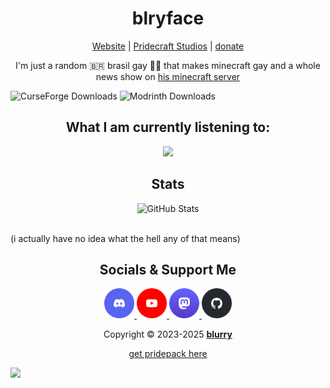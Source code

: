 <!-- Totally not stolen from TCF's lmfao -->

<h1 align="center">blryface</h1>

<p align="center">
  <a href="https://blurry.gay">Website</a> | 
  <a href="https://pridecraft.gay">Pridecraft Studios</a> | 
  <a href="https://donate.blurry.gay">donate</a>
</p>

<p align="center">
  I'm just a random 🇧🇷 brasil gay 🏳️‍🌈 that makes minecraft gay
  and a whole news show on <a href="https://crss.cc">his minecraft server</a>
</p>

![CurseForge Downloads](https://img.shields.io/curseforge/dt/831872?style=for-the-badge&logo=Curseforge&label=Pridepack%20Curseforge%20downloads&color=orange&link=https%3A%2F%2Fwww.curseforge.com%2Fminecraft%2Ftexture-packs%2Fpride-pack) ![Modrinth Downloads](https://img.shields.io/modrinth/dt/pridepack?style=for-the-badge&logo=modrinth&label=Pridepack%20Modrinth%20Downloads&color=green&link=https%3A%2F%2Fmodrtinth.com%2Fpridepack)


<h2 align="center">What I am currently listening to:</h3>

<p align="center">
  <img src="https://spotify-github-profile.kittinanx.com/api/view?uid=316dirrs3gloadayxutyi544cw2i&cover_image=true&theme=novatorem&show_offline=true&background_color=121212&interchange=false&bar_color=53b14f&bar_color_cover=true"/>
</p>

<h2 align="center">Stats</h2>

<p align="center">
  <img width="49.5%" alt="GitHub Stats" src="https://github-readme-stats.vercel.app/api?username=blryface&show_icons=true&include_all_commits=true&count_private=true&show=[reviews,prs_merged,prs_merged_percentage]&bg_color=00000066&text_color=FFF&icon_color=E3E3E3&title_color=EFEFEF&border_color=012345"> <br><br>

(i actually have no idea what the hell any of that means)

<h2 align="center">Socials & Support Me</h2>

<p align="center">
  <a href="https://discord.pridecraft.gay/">
    <img alt="Pridecraft Discord" src="https://raw.githubusercontent.com/TheClashFruit/TheClashFruit/main/social_icons/Discord%20-%20Circle.svg" height="48px">
  </a>
  <a href="https://youtube.com/@blrryface">
    <img alt="YouTube" src="https://raw.githubusercontent.com/TheClashFruit/TheClashFruit/main/social_icons/YouTube%20-%20Circle.svg" height="48px">
  </a>
  <a href="https://bsky.app/profile/blurry.gay" rel="me">
    <img alt="Mastodon -- SIKE! bluesky" src="https://raw.githubusercontent.com/TheClashFruit/TheClashFruit/main/social_icons/Mastodon%20-%20Circle.svg" height="48px">
  </a>
  <a href="https://donate.blurry.gay">
    <img alt="Github Sponsors -- SIKE! it's kofi" src="https://raw.githubusercontent.com/TheClashFruit/TheClashFruit/main/social_icons/GitHub%20-%20Circle.svg" height="48px">
  </a>
</p>

<p align="center">
  Copyright &copy; 2023-2025 <a href="https://bit.ly/3bgQPpC"><b>blurry</b></a>
</p>

<p align="center">
  <a href="https://modrinth.com/resourcepack/pridepack">get pridepack here</a> <br>

![](https://hit.yhype.me/github/profile?user_id=55049569)
